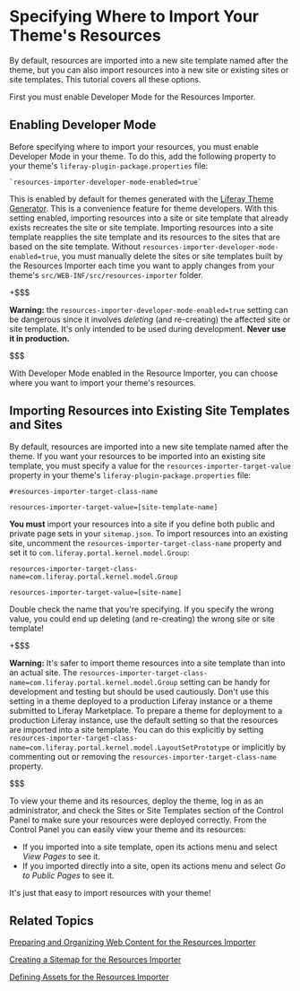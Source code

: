 # Specifying Where to Import Your Theme's Resources [](id=specifying-where-to-import-your-themes-resources)

By default, resources are imported into a new site template named after the 
theme, but you can also import resources into a new site or existing sites or 
site templates. This tutorial covers all these options. 

First you must enable Developer Mode for the Resources Importer.

## Enabling Developer Mode [](id=enabling-developer-mode)

Before specifying where to import your resources, you must enable Developer Mode 
in your theme. To do this, add the following property to your theme's 
`liferay-plugin-package.properties` file:

    `resources-importer-developer-mode-enabled=true`

This is enabled by default for themes generated with the 
[Liferay Theme Generator](/develop/tutorials/-/knowledge_base/7-1/creating-themes). 
This is a convenience feature for theme developers. With this setting enabled,
importing resources into a site or site template that already exists recreates
the site or site template. Importing resources into a site template reapplies
the site template and its resources to the sites that are based on the site
template. Without `resources-importer-developer-mode-enabled=true`, you must
manually delete the sites or site templates built by the Resources Importer each
time you want to apply changes from your theme's
`src/WEB-INF/src/resources-importer` folder. 

+$$$

**Warning:** the `resources-importer-developer-mode-enabled=true` setting can be 
dangerous since it involves *deleting* (and re-creating) the affected site or 
site template. It's only intended to be used during development. **Never use it 
in production.**

$$$

With Developer Mode enabled in the Resource Importer, you can choose where you 
want to import your theme's resources. 

## Importing Resources into Existing Site Templates and Sites [](id=importing-resources-into-existing-site-templates-and-sites)

By default, resources are imported into a new site template named after the
theme. If you want your resources to be imported into an existing site template,
you must specify a value for the `resources-importer-target-value` property in
your theme's `liferay-plugin-package.properties` file:

    #resources-importer-target-class-name

    resources-importer-target-value=[site-template-name]

**You must** import your resources into a site if you define both public and 
private page sets in your `sitemap.json`. To import resources into an existing 
site, uncomment the `resources-importer-target-class-name` property and set it 
to `com.liferay.portal.kernel.model.Group`:

    resources-importer-target-class-name=com.liferay.portal.kernel.model.Group

    resources-importer-target-value=[site-name] 

Double check the name that you're specifying. If you specify the wrong value, 
you could end up deleting (and re-creating) the wrong site or site template! 

+$$$

**Warning:** It's safer to import theme resources into a site template than into
an actual site. The 
`resources-importer-target-class-name=com.liferay.portal.kernel.model.Group` 
setting can be handy for development and testing but should be used cautiously. 
Don't use this setting in a theme deployed to a production Liferay instance or
a theme submitted to Liferay Marketplace. To prepare a theme for deployment to
a production Liferay instance, use the default setting so that the resources are
imported into a site template. You can do this explicitly by setting 
`resources-importer-target-class-name=com.liferay.portal.kernel.model.LayoutSetPrototype` 
or implicitly by commenting out or removing the 
`resources-importer-target-class-name` property.

$$$

To view your theme and its resources, deploy the theme, log in as an
administrator, and check the Sites or Site Templates section of the Control
Panel to make sure your resources were deployed correctly. From the Control
Panel you can easily view your theme and its resources:

- If you imported into a site template, open its actions menu and select 
  *View Pages* to see it.
- If you imported directly into a site, open its actions menu and select 
  *Go to Public Pages* to see it.

It's just that easy to import resources with your theme!

## Related Topics [](id=related-topics)

[Preparing and Organizing Web Content for the Resources Importer](/develop/tutorials/-/knowledge_base/7-1/preparing-and-organizing-web-content-for-the-resources-importer)

[Creating a Sitemap for the Resources Importer](/develop/tutorials/-/knowledge_base/7-1/creating-a-sitemap-for-the-resources-importer)

[Defining Assets for the Resources Importer](/develop/tutorials/-/knowledge_base/7-1/defining-assets-for-the-resources-importer)

